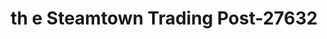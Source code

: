 ---
f_zip-code: 18503
f_state-code: PA
title: th e Steamtown Trading Post-27632
f_phone: 570-969-0555
f_city-only: Scranton
f_address: 115 Wyoming Ave Scranton
f_location-unique-id: '27632'
slug: th-e-steamtown-trading-post-27632
updated-on: '2024-05-30T13:46:58.046Z'
created-on: '2024-05-30T13:36:59.803Z'
published-on: '2024-05-30T13:54:32.469Z'
f_city-state: cms/city/scranton-pa.md
f_company: cms/company/th-e-steamtown-trading-post.md
f_state: cms/state/pennsylvania.md
layout: '[payday-loan].html'
tags: payday-loan
---